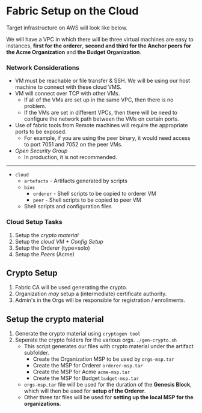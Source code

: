 # Fabric Setup on the Cloud

Target infrastructure on AWS will look like below.

We will have a VPC in which there will be three virtual machines are easy to instances, **first for the orderer**, **second and third for the Anchor peers for the Acme Organization** and **the Budget Organization**.

### Network Considerations

- VM must be reachable or file transfer & SSH. We will be using our host machine to connect with these cloud VMS.
- VM will connect over TCP with other VMs.
  - If all of the VMs are set up in the same VPC, then there is no problem.
  - If the VMs are set in different VPCs, then there will be need to configure the network path between the VMs on certain ports.
- Use of fabric tools from Remote machines will require the appropriate ports to be exposed.
  - For example, if you are using the peer binary, it would need access to port 7051 and 7052 on the peer VMs.
- _Open Security Group_
  - In production, it is not recommended.

---

- `cloud`
  - `artefacts` - Artifacts generated by scripts
  - `bins`
    - `orderer` - Shell scripts to be copied to orderer VM
    - `peer` - Shell scripts to be copied to peer VM
  - Shell scripts and configuration files

### Cloud Setup Tasks

1. Setup the _crypto material_
2. Setup the _cloud VM + Config Setup_
3. Setup the Orderer (type=solo)
4. Setup the _Peers_ (Acme)

## Crypto Setup

1. Fabric CA will be used generating the crypto.
2. Organization _may_ setup a (intermediate) certificate authority.
3. Admin's in the Orgs will be responsible for registration / enrollments.

## Setup the crypto material

1. Generate the crypto material using `cryptogen tool`
2. Seperate the crypto folders for the various orgs. `./gen-crypto.sh`
   - This script generates our files with crypto material under the artifact subfolder.
     - Create the Organization MSP to be used by `orgs-msp.tar`
     - Create the MSP for Orderer `orderer-msp.tar`
     - Create the MSP for Acme `acme-msp.tar`
     - Create the MSP for Budget `budget-msp.tar`
   - `orgs-msp.tar` file will be used for the duration of the **Genesis Block**, which will then be used for **setup of the Orderer**.
   - Other three tar files will be used for **setting up the local MSP for the organizations**.
